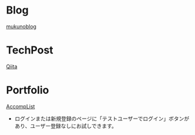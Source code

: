 # Blog

[mukunoblog](https://mukunoblog.com)

# TechPost
[Qiita](https://qiita.com/rai_wtnb)

# Portfolio
[AccompList](https://accomplist.work)
- ログインまたは新規登録のページに「テストユーザーでログイン」ボタンがあり、ユーザー登録なしにお試しできます。
